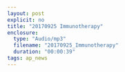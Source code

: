 ```yaml
---
layout: post
explicit: no
title: "20170925 Immunotherapy"
enclosure:
  type: "Audio/mp3"
  filename: "20170925_Immunotherapy"
  duration: "00:00:39"
tags: ap_news
---
```



